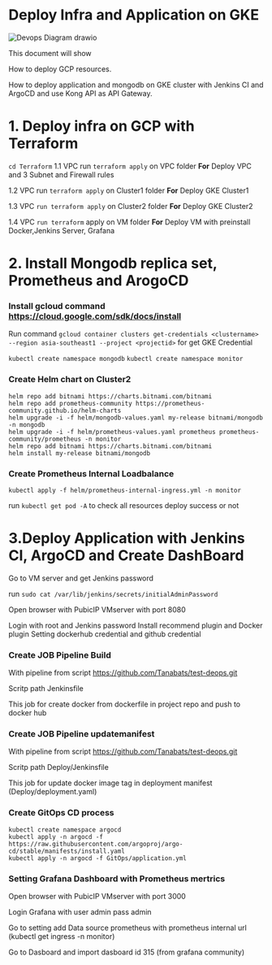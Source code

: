 
# Deploy Infra and Application on GKE

 ![Devops Diagram drawio](https://user-images.githubusercontent.com/22216934/194110881-df9de51b-5977-424d-b233-e8dab5bfb860.png) 

This document will show

How to deploy GCP resources.

How to deploy application and mongodb on GKE cluster with Jenkins CI and ArgoCD and use Kong API as API Gateway.

# 1. Deploy infra on GCP with Terraform


`cd Terraform`
1.1 VPC run `terraform apply` on VPC folder
**For** Deploy VPC and 3 Subnet and Firewall rules

1.2 VPC run `terraform apply` on Cluster1 folder
**For** Deploy GKE Cluster1

1.3 VPC `run terraform apply` on Cluster2 folder
**For** Deploy GKE Cluster2

1.4 VPC `run terraform` apply on VM folder
**For** Deploy VM with preinstall Docker,Jenkins Server, Grafana

  
# 2. Install Mongodb replica set, Prometheus and ArogoCD

### Install gcloud command https://cloud.google.com/sdk/docs/install

Run command `gcloud container clusters get-credentials <clustername> --region asia-southeast1 --project <projectid>` for get GKE Credential
  
`kubectl create namespace mongodb`
`kubectl create namespace monitor`

### Create Helm chart on Cluster2
```
helm repo add bitnami https://charts.bitnami.com/bitnami
helm repo add prometheus-community https://prometheus-community.github.io/helm-charts
helm upgrade -i -f helm/mongodb-values.yaml my-release bitnami/mongodb -n mongodb
helm upgrade -i -f helm/prometheus-values.yaml prometheus prometheus-community/prometheus -n monitor
helm repo add bitnami https://charts.bitnami.com/bitnami
helm install my-release bitnami/mongodb
```


### Create Prometheus Internal Loadbalance
`kubectl apply -f helm/prometheus-internal-ingress.yml -n monitor`

  
run `kubectl get pod -A` to check all resources deploy success or not

  


# 3.Deploy Application with Jenkins CI, ArgoCD and Create DashBoard


Go to VM server and get Jenkins password

run `sudo cat /var/lib/jenkins/secrets/initialAdminPassword`

Open browser with PubicIP VMserver with port 8080

Login with root and Jenkins password
Install recommend plugin and Docker plugin
Setting dockerhub credential and github credential


### Create JOB Pipeline Build
With pipeline from script https://github.com/Tanabats/test-deops.git

Scritp path Jenkinsfile

This job for create docker from dockerfile in project repo and push to docker hub

### Create JOB Pipeline updatemanifest
With pipeline from script https://github.com/Tanabats/test-deops.git

Scritp path Deploy/Jenkinsfile

This job for update docker image tag in deployment manifest (Deploy/deployment.yaml)


### Create GitOps CD process

```
kubectl create namespace argocd
kubectl apply -n argocd -f https://raw.githubusercontent.com/argoproj/argo-cd/stable/manifests/install.yaml
kubectl apply -n argocd -f GitOps/application.yml
```


### Setting Grafana Dashboard with Prometheus mertrics
Open browser with PubicIP VMserver with port 3000

Login Grafana with user admin pass admin

Go to setting add Data source prometheus with prometheus internal url (kubectl get ingress -n monitor)

Go to Dasboard and import dasboard id 315 (from grafana community)

```
